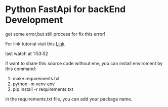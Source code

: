 # Python FastApi for backEnd Development

get some error,but still process for fix this error!

For link tutorial visit this [Link](https://www.youtube.com/watch?v=7t2alSnE2-I&t=22s&ab_channel=Bitfumes)

last watch at 1:53:52


if want to share this source code without env, you can install enviroment by this command:
1. make requirements.txt
2. python -m venv env 
3. pip install -r requirements.txt 

in the requirements.txt file, you can add your package name.
